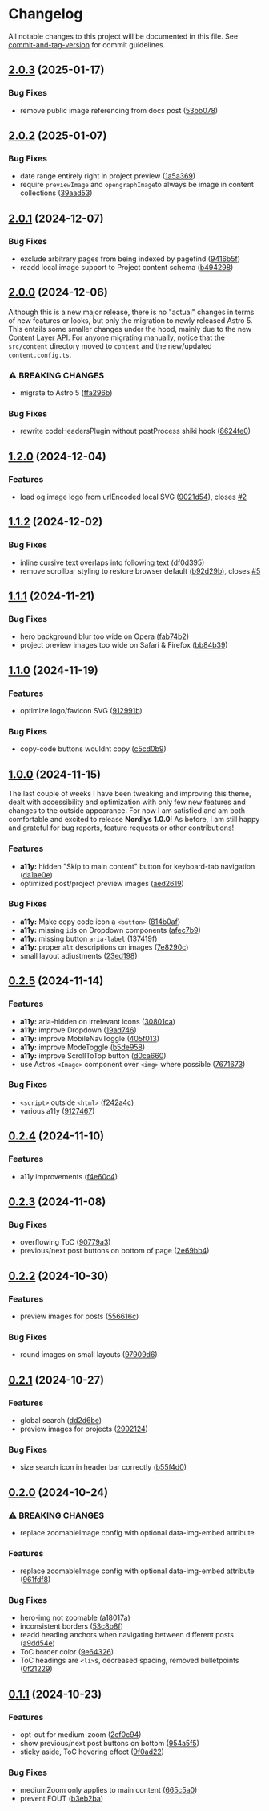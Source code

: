 # Changelog

All notable changes to this project will be documented in this file. See [commit-and-tag-version](https://github.com/absolute-version/commit-and-tag-version) for commit guidelines.

## [2.0.3](https://github.com/FjellOverflow/nordlys/compare/v2.0.2...v2.0.3) (2025-01-17)

### Bug Fixes

- remove public image referencing from docs post ([53bb078](https://github.com/FjellOverflow/nordlys/commit/53bb078b9b1d431a5258cd754f38a192ba11145e))

## [2.0.2](https://github.com/FjellOverflow/nordlys/compare/v2.0.1...v2.0.2) (2025-01-07)

### Bug Fixes

- date range entirely right in project preview ([1a5a369](https://github.com/FjellOverflow/nordlys/commit/1a5a3693898dcd93c1f1606b3ab481bd3b747fae))
- require `previewImage` and `opengraphImage`to always be image in content collections ([39aad53](https://github.com/FjellOverflow/nordlys/commit/39aad537e5e0b68b10bc6fdcac9d50ad09efed02))

## [2.0.1](https://github.com/FjellOverflow/nordlys/compare/v2.0.0...v2.0.1) (2024-12-07)

### Bug Fixes

- exclude arbitrary pages from being indexed by pagefind ([9416b5f](https://github.com/FjellOverflow/nordlys/commit/9416b5ff6382ea7c1ff3bc774d72b213abc973b9))
- readd local image support to Project content schema ([b494298](https://github.com/FjellOverflow/nordlys/commit/b49429852a5fa81b76306798dd2c0b0ef08b4911))

## [2.0.0](https://github.com/FjellOverflow/nordlys/compare/v1.2.0...v2.0.0) (2024-12-06)

Although this is a new major release, there is no "actual" changes in terms of new features or looks, but only the migration to newly released Astro 5. This entails some smaller changes under the hood, mainly due to the new [Content Layer API](https://docs.astro.build/en/guides/upgrade-to/v5/#updating-existing-collections). For anyone migrating manually, notice that the `src/content` directory moved to `content` and the new/updated `content.config.ts`.

### ⚠ BREAKING CHANGES

- migrate to Astro 5 ([ffa296b](https://github.com/FjellOverflow/nordlys/commit/ffa296be560e357d763a3546b5b904bfd6d78dc8))

### Bug Fixes

- rewrite codeHeadersPlugin without postProcess shiki hook ([8624fe0](https://github.com/FjellOverflow/nordlys/commit/8624fe0ea24811489fe1249ff1aaa61691c7a020))

## [1.2.0](https://github.com/FjellOverflow/nordlys/compare/v1.1.2...v1.2.0) (2024-12-04)

### Features

- load og image logo from urlEncoded local SVG ([9021d54](https://github.com/FjellOverflow/nordlys/commit/9021d54331d7d3d7f65a308eef119684c8c7eb46)), closes [#2](https://github.com/FjellOverflow/nordlys/issues/2)

## [1.1.2](https://github.com/FjellOverflow/nordlys/compare/v1.1.1...v1.1.2) (2024-12-02)

### Bug Fixes

- inline cursive text overlaps into following text ([df0d395](https://github.com/FjellOverflow/nordlys/commit/df0d395c6b624a6e81a4858f93fb51e0fa343df0))
- remove scrollbar styling to restore browser default ([b92d29b](https://github.com/FjellOverflow/nordlys/commit/b92d29b35f98af8befb3ad0f4796d7f2bfa0eeaf)), closes [#5](https://github.com/FjellOverflow/nordlys/issues/5)

## [1.1.1](https://github.com/FjellOverflow/nordlys/compare/v1.1.0...v1.1.1) (2024-11-21)

### Bug Fixes

- hero background blur too wide on Opera ([fab74b2](https://github.com/FjellOverflow/nordlys/commit/fab74b26cf0fa594c67d620367c33c18b9a59c3d))
- project preview images too wide on Safari & Firefox ([bb84b39](https://github.com/FjellOverflow/nordlys/commit/bb84b39775120ef3800448d525b1b2ad36a98aaa))

## [1.1.0](https://github.com/FjellOverflow/nordlys/compare/v1.0.0...v1.1.0) (2024-11-19)

### Features

- optimize logo/favicon SVG ([912991b](https://github.com/FjellOverflow/nordlys/commit/912991bf123c5fe527d08ac3fa66b9eb1b91a349))

### Bug Fixes

- copy-code buttons wouldnt copy ([c5cd0b9](https://github.com/FjellOverflow/nordlys/commit/c5cd0b983a5ce7098c4eeb1e2f559583b7aa5636))

## [1.0.0](https://github.com/FjellOverflow/nordlys/compare/v0.2.5...v1.0.0) (2024-11-15)

The last couple of weeks I have been tweaking and improving this theme, dealt with accessibility and optimization with only few new features and changes to the outside appearance. For now I am satisfied and am both comfortable and excited to release **Nordlys 1.0.0**! As before, I am still happy and grateful for bug reports, feature requests or other contributions!

### Features

- **a11y:** hidden "Skip to main content" button for keyboard-tab navigation ([da1ae0e](https://github.com/FjellOverflow/nordlys/commit/da1ae0e637d28e37436779dc8489c07eeb52bafe))
- optimized post/project preview images ([aed2619](https://github.com/FjellOverflow/nordlys/commit/aed261917e315128433ee9532b758fca107b1b86))

### Bug Fixes

- **a11y:** Make copy code icon a `<button>` ([814b0af](https://github.com/FjellOverflow/nordlys/commit/814b0afea0b2d484265f6e0ed647cc085df3872c))
- **a11y:** missing `id`s on Dropdown components ([afec7b9](https://github.com/FjellOverflow/nordlys/commit/afec7b9161c8936b1309f980ed96ec15fab2fb3b))
- **a11y:** missing button `aria-label` ([137419f](https://github.com/FjellOverflow/nordlys/commit/137419f11e7910972150e68c36059e9fb7f03d39))
- **a11y:** proper `alt` descriptions on images ([7e8290c](https://github.com/FjellOverflow/nordlys/commit/7e8290c610f2fe1a2a050a0db5c856293ef10a9c))
- small layout adjustments ([23ed198](https://github.com/FjellOverflow/nordlys/commit/23ed1983fb3c10256e8b7f7d067e791ce3f06f38))

## [0.2.5](https://github.com/FjellOverflow/nordlys/compare/v0.2.4...v0.2.5) (2024-11-14)

### Features

- **a11y:** aria-hidden on irrelevant icons ([30801ca](https://github.com/FjellOverflow/nordlys/commit/30801cafd0331996c29c4a9437c904186336ea2c))
- **a11y:** improve Dropdown ([19ad746](https://github.com/FjellOverflow/nordlys/commit/19ad7466d40139235866b4fc8bf72502bd4cd13c))
- **a11y:** improve MobileNavToggle ([405f013](https://github.com/FjellOverflow/nordlys/commit/405f013948b0771f2ea8f78e80ff310d4e22e7f2))
- **a11y:** improve ModeToggle ([b5de958](https://github.com/FjellOverflow/nordlys/commit/b5de9587a70a89cff3a2788e24b1cae906525034))
- **a11y:** improve ScrollToTop button ([d0ca660](https://github.com/FjellOverflow/nordlys/commit/d0ca66031f5379e59acd659c5d491a312df4ed64))
- use Astros `<Image>` component over `<img>` where possible ([7671673](https://github.com/FjellOverflow/nordlys/commit/7671673f5d4669c5d822969d2c6052f40a2ada52))

### Bug Fixes

- `<script>` outside `<html>` ([f242a4c](https://github.com/FjellOverflow/nordlys/commit/f242a4cf92c323ec12212d1a3bd400734133a8e1))
- various a11y ([9127467](https://github.com/FjellOverflow/nordlys/commit/9127467c5362db99eb4fea7ae8d03d2e355b6a68))

## [0.2.4](https://github.com/FjellOverflow/nordlys/compare/v0.2.3...v0.2.4) (2024-11-10)

### Features

- a11y improvements ([f4e60c4](https://github.com/FjellOverflow/nordlys/commit/f4e60c447a57f1df4914696d6dc281d501fe0f01))

## [0.2.3](https://github.com/FjellOverflow/nordlys/compare/v0.2.2...v0.2.3) (2024-11-08)

### Bug Fixes

- overflowing ToC ([90779a3](https://github.com/FjellOverflow/nordlys/commit/90779a3e597b32039004a7b3c9e2c6e46eb80dc0))
- previous/next post buttons on bottom of page ([2e69bb4](https://github.com/FjellOverflow/nordlys/commit/2e69bb4f23bc9904a27294ed83d03e94d315491e))

## [0.2.2](https://github.com/FjellOverflow/nordlys/compare/v0.2.1...v0.2.2) (2024-10-30)

### Features

- preview images for posts ([556616c](https://github.com/FjellOverflow/nordlys/commit/556616c0fb3423c06e81bef5d3824ae2c29b9ea4))

### Bug Fixes

- round images on small layouts ([97909d6](https://github.com/FjellOverflow/nordlys/commit/97909d6c2006e2372a4bb2d1e44f847b60162964))

## [0.2.1](https://github.com/FjellOverflow/nordlys/compare/v0.2.0...v0.2.1) (2024-10-27)

### Features

- global search ([dd2d6be](https://github.com/FjellOverflow/nordlys/commit/dd2d6be5c173715dd96635ef1ab7fee93d84ff81))
- preview images for projects ([2992124](https://github.com/FjellOverflow/nordlys/commit/29921243ecbcee25ddd81cd8f2ee2b3f0b8c4857))

### Bug Fixes

- size search icon in header bar correctly ([b55f4d0](https://github.com/FjellOverflow/nordlys/commit/b55f4d08c5f4c945138706a7e064d2fe4231ac30))

## [0.2.0](https://github.com/FjellOverflow/nordlys/compare/v0.1.1...v0.2.0) (2024-10-24)

### ⚠ BREAKING CHANGES

- replace zoomableImage config with optional data-img-embed attribute

### Features

- replace zoomableImage config with optional data-img-embed attribute ([961fdf8](https://github.com/FjellOverflow/nordlys/commit/961fdf88e133868f27a59fb8f3d691e2a76ba5c5))

### Bug Fixes

- hero-img not zoomable ([a18017a](https://github.com/FjellOverflow/nordlys/commit/a18017ad155c7a780f7ca455698855fe9374e051))
- inconsistent borders ([53c8b8f](https://github.com/FjellOverflow/nordlys/commit/53c8b8f0cb24779aabccffa1bcdfa87c63f07c39))
- readd heading anchors when navigating between different posts ([a9dd54e](https://github.com/FjellOverflow/nordlys/commit/a9dd54e2b3aca12e554baff1be8dd15bbb9731e7))
- ToC border color ([9e64326](https://github.com/FjellOverflow/nordlys/commit/9e643265741a6dcab0e2572c0ee31b19b0d8b936))
- ToC headings are `<li>`s, decreased spacing, removed bulletpoints ([0f21229](https://github.com/FjellOverflow/nordlys/commit/0f21229d077a1f40a3a4aeb6dcdcf3ae75c887d6))

## [0.1.1](https://github.com/FjellOverflow/nordlys/compare/v0.1.0...v0.1.1) (2024-10-23)

### Features

- opt-out for medium-zoom ([2cf0c94](https://github.com/FjellOverflow/nordlys/commit/2cf0c943748f91cfec1deedbd8c9b2c6e1a507d0))
- show previous/next post buttons on bottom ([954a5f5](https://github.com/FjellOverflow/nordlys/commit/954a5f5ece9ad5a73f4ffd6c5b67a02ec02c84e4))
- sticky aside, ToC hovering effect ([9f0ad22](https://github.com/FjellOverflow/nordlys/commit/9f0ad22edaae76132e46cf9e81592517f1c88888))

### Bug Fixes

- mediumZoom only applies to main content ([665c5a0](https://github.com/FjellOverflow/nordlys/commit/665c5a02461727da99de689b16c00418396f0834))
- prevent FOUT ([b3eb2ba](https://github.com/FjellOverflow/nordlys/commit/b3eb2ba6f3f065b41f939f71b0d2f405d0cdd410))
